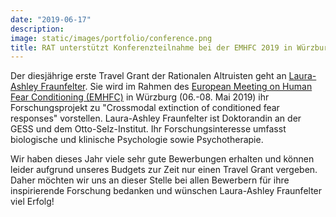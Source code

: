 ```yaml
---
date: "2019-06-17"
description: 
image: static/images/portfolio/conference.png
title: RAT unterstützt Konferenzteilnahme bei der EMHFC 2019 in Würzburg
---
```


Der diesjährige erste Travel Grant der Rationalen Altruisten geht an [Laura-Ashley Fraunfelter](http://klips.psychologie.uni-mannheim.de/english/Team/Laura-Ashley%20Fraunfelter/). Sie wird im Rahmen des [European Meeting on Human Fear Conditioning (EMHFC)](https://emhfc.blogs.uni-hamburg.de/events/emhfc-2019-wurzburg/) in Würzburg (06.-08. Mai 2019)  ihr Forschungsprojekt zu "Crossmodal extinction of conditioned fear responses" vorstellen. Laura-Ashley Fraunfelter ist Doktorandin an der GESS und dem Otto-Selz-Institut. Ihr Forschungsinteresse umfasst biologische und klinische Psychologie sowie Psychotherapie.

Wir haben dieses Jahr viele sehr gute Bewerbungen erhalten und können leider aufgrund unseres Budgets zur Zeit nur einen Travel Grant vergeben. Daher möchten wir uns an dieser Stelle bei allen Bewerbern für ihre inspirierende Forschung bedanken und wünschen Laura-Ashley Fraunfelter viel Erfolg!